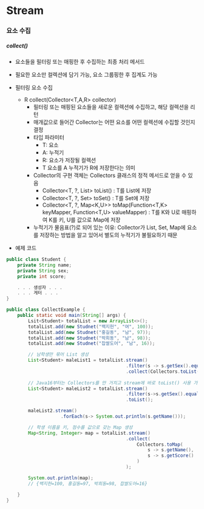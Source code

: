 # Stream

### 요소 수집

##### collect()
- 요소들을 필터링 또는 매핑한 후 수집하는 최종 처리 메서드
- 필요한 요소만 컬렉션에 담기 가능, 요소 그룹핑한 후 집계도 가능

- 필터링 요소 수집
    - R collect(Collector<T,A,R> collector)
        -  필터링 또는 매핑된 요소들을 새로운 컬렉션에 수집하고, 해당 컬렉션을 리턴
        - 매개값으로 들어간 Collector는 어떤 요소를 어떤 컬렉션에 수집할 것인지 결정
        - 타입 파라미터
            - T: 요소
            - A: 누적기
            - R: 요소가 저장될 컬렉션    
            - T 요소를 A 누적기가 R에 저장한다는 의미
        - Collector의 구현 객체는 Collectors 클래스의 정적 메서드로 얻을 수 있음
            - Collector<T, ?, List<T>> toList() :  T를 List에 저장
            - Collector<T, ?, Set<T>> toSet() : T를 Set에 저장
            - Collector<T, ?, Map<K,U>> toMap(Function<T,K> keyMapper, Function<T,U> valueMapper) : T를 K와 U로 매핑하여 K를 키, U를 값으로 Map에 저장
        - 누적기가 물음표(?)로 되어 있는 이유: Collector가 List, Set, Map에 요소를 저장하는 방법을 알고 있어서 별도의 누적기가 불필요하기 때문

- 예제 코드
```java
public class Student {
    private String name;
    private String sex;
    private int score;

    . . . 생성자 . . .
    . . . 게터 . . .
}

public class CollectExample {
    public static void main(String[] args) {
        Lsit<Student> totalList = new ArrayList<>();
        totalList.add(new Studnet("백지헌", "여", 100));
        totalList.add(new Studnet("홍길동", "남", 97));
        totalList.add(new Studnet("박희동", "남", 98));
        totalList.add(new Studnet("찹쌀도어", "남", 16));

        // 남학생만 묶어 List 생성
        List<Student> maleList1 = totalList.stream()
                                            .filter(s -> s.getSex().equals("남"))
                                            .collect(Collectors.toList());
        
        // Java16부터는 Collectors를 안 거치고 stream에 바로 toList() 사용 가능해짐
        List<Student> maleList2 = totalList.stream()
                                            .filter(s->s.getSex().equals("남"))
                                            .toList();

        maleList2.stream()
                    .forEach(s-> System.out.println(s.getName()));

        // 학생 이름을 키, 점수를 값으로 갖는 Map 생성
        Map<String, Integer> map = totalList.stream()
                                            .collect(
                                                Collectors.toMap(
                                                    s -> s.getName(),       // Student 객체에서 키가 될 부분 리턴
                                                    s -> s.getScore()       // Student 객체에서 값이 될 부분 리턴
                                                )
                                            );

        System.out.println(map);
        // {백지헌=100, 홍길동=97, 박희동=98, 찹쌀도어=16}

    }
}

```
